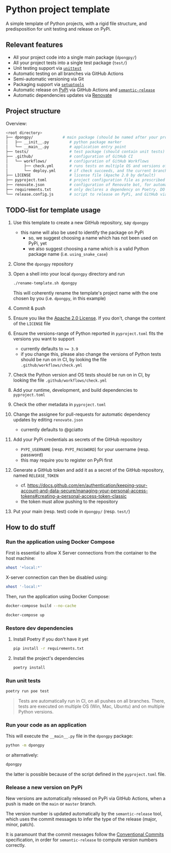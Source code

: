 # Python project template

A simple template of Python projects, with a rigid file structure, and predisposition for unit testing and release on PyPi.

## Relevant features

- All your project code into a single main package (`dpongpy/`)
- All your project tests into a single test package (`test/`)
- Unit testing support via [`unittest`](https://docs.python.org/3/library/unittest.html)
- Automatic testing on all branches via GitHub Actions
- Semi-automatic versioning via Git
- Packaging support via [`setuptools`](https://setuptools.pypa.io/en/latest/setuptools.html)
- Automatic release on [PyPi](https://pypi.org/) via GitHub Actions and [`semantic-release`](https://semantic-release.gitbook.io)
- Automatic dependencies updates via [Renovate](https://docs.renovatebot.com/)

## Project structure

Overview:
```bash
<root directory>
├── dpongpy/             # main package (should be named after your project)
│   ├── __init__.py         # python package marker
│   └── __main__.py         # application entry point
├── tests/                  # test package (should contain unit tests)
├── .github/                # configuration of GitHub CI
│   └── workflows/          # configuration of GitHub Workflows
│       ├── check.yml       # runs tests on multiple OS and versions of Python
│       └── deploy.yml      # if check succeeds, and the current branch is one of {main, master}, triggers automatic releas on PyPi
├── LICENSE                 # license file (Apache 2.0 by default)
├── pyproject.toml          # project configuration file as prescribed by Poetry
├── renovate.json           # configuration of Renovate bot, for automatic dependency updates
├── requirements.txt        # only declares a dependency on Poetry. DO NOT EDIT THIS FILE
└── release.config.js       # script to release on PyPi, and GitHub via semantic-release
```

## TODO-list for template usage

1. Use this template to create a new GitHub repository, say `dpongpy`
    - this name will also be used to identify the package on PyPi
        + so, we suggest choosing a name which has not been used on PyPi, yet
        + we also suggest choosing a name which is a valid Python package name (i.e. `using_snake_case`)

2. Clone the `dpongpy` repository

3. Open a shell into your local `dpongpy` directory and run
    ```bash
    ./rename-template.sh dpongpy
    ```

    This will coherently rename the template's project name with the one chosen by you (i.e. `dpongpy`, in this example)

4. Commit & push

5. Ensure you like the [Apache 2.0 License](https://www.apache.org/licenses/LICENSE-2.0.html). If you don't, change the content of the `LICENSE` file

6. Ensure the versions-range of Python reported in `pyproject.toml` fits the versions you want to support
    + currently defaults to `>= 3.9`
    + if you change this, please also change the versions of Python tests should be run on in CI, by looking the file `.github/workflows/check.yml`

7. Check the Python version and OS tests should be run on in CI, by looking the file `.github/workflows/check.yml`

8. Add your runtime, development, and build dependencies to `pyproject.toml`

9. Check the other metadata in `pyproject.toml`

10. Change the assignee for pull-requests for automatic dependency updates by editing `renovate.json`
    + currently defaults to @gciatto

11. Add your PyPi credentials as secrets of the GitHub repository
    - `PYPI_USERNAME` (resp. `PYPI_PASSWORD`) for your username (resp. password)
    - this may require you to register on PyPi first

12. Generate a GitHub token and add it as a secret of the GitHub repository, named `RELEASE_TOKEN`
    - cf. <https://docs.github.com/en/authentication/keeping-your-account-and-data-secure/managing-your-personal-access-tokens#creating-a-personal-access-token-classic>
    - the token must allow pushing to the repository

13. Put your main (resp. test) code in `dpongpy/` (resp. `test/`)

## How to do stuff

### Run the application using Docker Compose

First is essential to allow X Server connections from the container to the host machine:
```bash
xhost '+local:*'
```
X-server connection can then be disabled using:
```bash
xhost '-local:*'
```
Then, run the application using Docker Compose:

```bash
docker-compose build --no-cache

docker-compose up

```


### Restore dev dependencies

1. Install Poetry if you don't have it yet
    ```bash
    pip install -r requirements.txt
    ```

2. Install the project's dependencies
    ```bash
    poetry install
    ```

### Run unit tests

```bash
poetry run poe test
```

> Tests are automatically run in CI, on all pushes on all branches.
> There, tests are executed on multiple OS (Win, Mac, Ubuntu) and on multiple Python versions.

### Run your code as an application

This will execute the `__main__.py` file in the `dpongpy` package:
```bash
python -m dpongpy
```

or alternatively:
```bash
dpongpy
```

the latter is possible because of the script defined in the `pyproject.toml` file.

### Release a new version on PyPi

New versions are automatically released on PyPi via GitHub Actions, when a push is made on the `main` or `master` branch.

The version number is updated automatically by the `semantic-release` tool, which uses the commit messages to infer the type of the release (major, minor, patch).

It is paramount that the commit messages follow the [Conventional Commits](https://www.conventionalcommits.org/en/v1.0.0/) specification,
in order for `semantic-release` to compute version numbers correctly.
